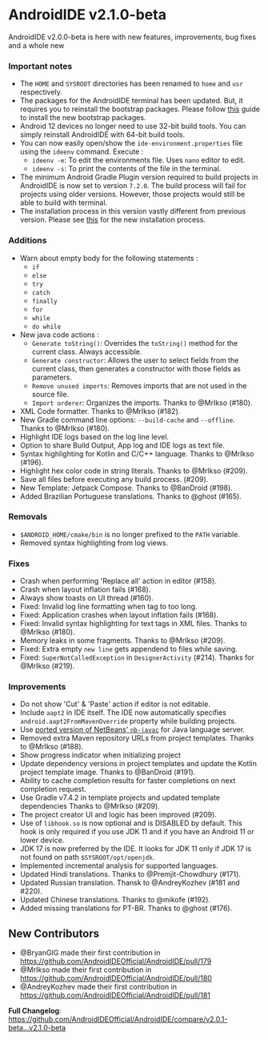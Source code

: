 # **AndroidIDE v2.1.0-beta**

AndroidIDE v2.0.0-beta is here with new features, improvements, bug fixes and a whole new

### Important notes

- The `HOME` and `SYSROOT` directories has been renamed to `home` and `usr` respectively.
- The packages for the AndroidIDE terminal has been updated. But, it requires you to reinstall the
  bootstrap packages. Please follow [this](https://t.me/androidide_discussions/30564) guide to
  install the new bootstrap packages.
- Android 12 devices no longer need to use 32-bit build tools. You can simply reinstall AndroidIDE
  with 64-bit build tools.
- You can now easily open/show the `ide-environment.properties` file using the `ideenv` command.
  Execute :
    - `ideenv -e`: To edit the environments file. Uses `nano` editor to edit.
    - `ideenv -s`: To print the contents of the file in the terminal.
- The minimum Android Gradle Plugin version required to build projects in AndroidIDE is now set to
  version `7.2.0`. The build process will fail for projects using older versions. However, those
  projects would still be able to build with terminal.
- The installation process in this version vastly different from previous version. Please
  see [this](https://github.com/itsaky/androidide-build-tools#installing-in-androidide) for the new
  installation process.

### Additions

- Warn about empty body for the following statements :
    - `if`
    - `else`
    - `try`
    - `catch`
    - `finally`
    - `for`
    - `while`
    - `do while`
- New java code actions :
    - `Generate toString()`: Overrides the `toString()` method for the current class. Always
      accessible.
    - `Generate constructor`: Allows the user to select fields from the current class, then
      generates a constructor with those fields as parameters.
    - `Remove unused imports`: Removes imports that are not used in the source file.
    - `Import orderer`: Organizes the imports. Thanks to @MrIkso (#180).
- XML Code formatter. Thanks to @MrIkso (#182).
- New Gradle command line options: `--build-cache` and `--offline`. Thanks to @MrIkso (#180).
- Highlight IDE logs based on the log line level.
- Option to share Build Output, App log and IDE logs as text file.
- Syntax highlighting for Kotlin and C/C++ language. Thanks to @MrIkso (#196).
- Highlight hex color code in string literals. Thanks to @MrIkso (#209).
- Save all files before executing any build process. (#209).
- New Template: Jetpack Compose. Thanks to @BanDroid (#198).
- Added Brazilian Portuguese translations. Thanks to @ghost (#165).

### Removals

- `$ANDROID_HOME/cmake/bin` is no longer prefixed to the `PATH` variable.
- Removed syntax highlighting from log views.

### Fixes

- Crash when performing 'Replace all' action in editor (#158).
- Crash when layout inflation fails (#168).
- Always show toasts on UI thread (#160).
- Fixed: Invalid log line formatting when tag to too long.
- Fixed: Application crashes when layout inflation fails (#168).
- Fixed: Invalid syntax highlighting for text tags in XML files. Thanks to @MrIkso (#180).
- Memory leaks in some fragments. Thanks to @MrIkso (#209).
- Fixed: Extra empty `new line` gets appendend to files while saving.
- Fixed: `SuperNotCalledException` in `DesignerActivity` (#214). Thanks for @MrIkso (#219).

### Improvements

- Do not show 'Cut' & 'Paste' action if editor is not editable.
- Include `aapt2` in IDE itself. The IDE now automatically
  specifies `android.aapt2FromMavenOverride` property while building projects.
- Use [ported version of NetBeans' `nb-javac`](https://github.com/itsaky/nb-javac-android) for Java
  language server.
- Removed extra Maven repository URLs from project templates. Thanks to @MrIkso (#188).
- Show progress indicator when initializing project
- Update dependency versions in project templates and update the Kotlin project template image.
  Thanks to @BanDroid (#191).
- Ability to cache completion results for faster completions on next completion request.
- Use Gradle v7.4.2 in template projects and updated template dependencies Thanks to @MrIkso (#209).
- The project creator UI and logic has been improved (#209).
- Use of `libhook.so` is now optional and is DISABLED by default. This hook is only required if you
  use JDK 11 and if you have an Android 11 or lower device.
- JDK 17 is now preferred by the IDE. It looks for JDK 11 only if JDK 17 is not found on
  path `$SYSROOT/opt/openjdk`.
- Implemented incremental analysis for supported languages.
- Updated Hindi translations. Thanks to @Premjit-Chowdhury (#171).
- Updated Russian translation. Thansk to @AndreyKozhev (#181 and #220).
- Updated Chinese translations. Thanks to @mikofe (#192).
- Added missing translations for PT-BR. Thanks to @ghost (#176).

## New Contributors

* @BryanGIG made their first contribution in https://github.com/AndroidIDEOfficial/AndroidIDE/pull/179
* @MrIkso made their first contribution in https://github.com/AndroidIDEOfficial/AndroidIDE/pull/180
* @AndreyKozhev made their first contribution in https://github.com/AndroidIDEOfficial/AndroidIDE/pull/181

**Full Changelog**: https://github.com/AndroidIDEOfficial/AndroidIDE/compare/v2.0.1-beta...v2.1.0-beta
